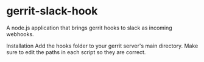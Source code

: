 # gerrit-slack-hook
A node.js application that brings gerrit hooks to slack as incoming webhooks.

Installation
Add the hooks folder to your gerrit server's main directory.
Make sure to edit the paths in each script so they are correct.

